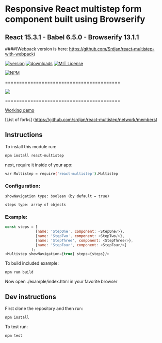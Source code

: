 # Responsive React multistep form component built using Browserify
## React 15.3.1 - Babel 6.5.0 - Browserify 13.1.1 

####(Webpack version is here: https://github.com/Srdjan/react-multistep-with-webpack)

[![version](https://img.shields.io/npm/v/npm-install-loader.svg)](http://npm.im/react-multistep)
[![downloads](https://img.shields.io/npm/dm/npm-install-loader.svg)](http://npm-stat.com/charts.html?package=react-multistep)
[![MIT License](https://img.shields.io/npm/l/npm-install-loader.svg)](http://opensource.org/licenses/MIT)

[![NPM](https://nodei.co/npm/react-multistep.png?downloads=true&stars=true)](https://nodei.co/rnpm/eact-multistep/)


=========================================

<img src="https://dl.dropboxusercontent.com/u/51491957/multistep-v2.1.1/react-multistep.png"/>

=========================================

[Working demo](https://dl.dropboxusercontent.com/u/51491957/multistep-v2.1.1/index.html)

[List of forks] 
(https://github.com/srdjan/react-multistep/network/members)

## Instructions

To install this module run:
```sh
npm install react-multistep
```
next, require it inside of your app:
```sh
var Multistep = require('react-multistep').Multistep
```
### Configuration:
```
showNavigation type: boolean (by default = true)
```
```
steps type: array of objects
```
### Example:
```javascript
const steps = [
              {name: 'StepOne', component: <StepOne/>},
              {name: 'StepTwo', component: <StepTwo/>},
              {name: 'StepThree', component: <StepThree/>},
              {name: 'StepFour', component: <StepFour/>}
            ];
<Multistep showNavigation={true} steps={steps}/>
```

To build included example:
```sh
npm run build
```
Now open ./example/index.html in your favorite browser


## Dev instructions

First clone the repository and then run:
```sh
npm install
```

To test run:
```sh
npm test
```
